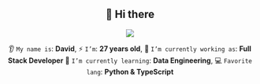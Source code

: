 <h2 align="center">👋 Hi there </h2>

<p align="center"><img src="https://komarev.com/ghpvc/?username=davidalmaz&color=blue"/></p>

<div align="center">

👂 `My name is`: **David**,
⚡ `I’m`: **27 years old**,
🔭 `I’m currently working as`: **Full Stack Developer**
🌱 `I’m currently learning`: **Data Engineering**,
💻 `Favorite lang`: **Python & TypeScript** 

</div>

